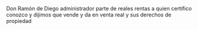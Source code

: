 Don Ramón de Diego
administrador
parte de reales rentas
a quien certifico conozco y dijimos que vende y da en venta
real y sus derechos de propiedad
